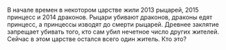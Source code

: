 В начале времен в некотором царстве жили 2013 рыцарей, 2015 принцесс и 2014 драконов. Рыцари убивают драконов, драконы едят принцесс, а принцессы изводят до смерти рыцарей. Древнее заклятие запрещает убивать того, кто сам убил нечетное число других жителей. Сейчас в этом царстве остался всего один житель. Кто это?